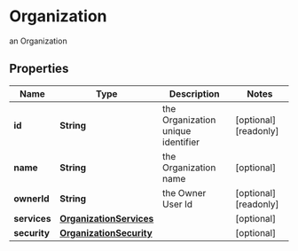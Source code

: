 

# Organization

an Organization

## Properties

| Name | Type | Description | Notes |
|------------ | ------------- | ------------- | -------------|
|**id** | **String** | the Organization unique identifier |  [optional] [readonly] |
|**name** | **String** | the Organization name |  [optional] |
|**ownerId** | **String** | the Owner User Id |  [optional] [readonly] |
|**services** | [**OrganizationServices**](OrganizationServices.md) |  |  [optional] |
|**security** | [**OrganizationSecurity**](OrganizationSecurity.md) |  |  [optional] |



